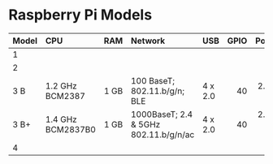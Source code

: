 # Raspberry Pi Models

| Model | CPU               | RAM  | Network                | USB     | GPIO | Power |
| :---  | :---              | ---: | :---                   | :---    | ---: | ---:  |
| 1     |
| 2     |
| 3 B   | 1.2 GHz BCM2387   | 1 GB | 100 BaseT; 802.11.b/g/n; BLE                     | 4 x 2.0 | 40  | 2.5 A; µB |
| 3 B+  | 1.4 GHz BCM2837B0 | 1 GB | 1000BaseT; 2.4 & 5GHz 802.11.b/g/n/ac | 4 x 2.0 | 40  | 2.5 A; µB / POE |
| 4     |
